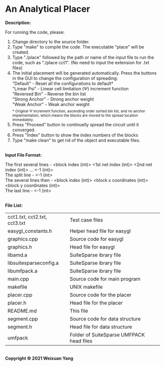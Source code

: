 # An Analytical Placer 
<b>Description:</b><br>

For running the code, please:
1) Change directory to the source folder.
2) Type "make" to compile the code. The executable "place" will be created.
3) Type "./place" followed by the path or name of the input file to run the code, such as "./place cct1". (No need to input the extension for .txt files)
4) The initial placement will be generated automatically. Press the buttons in the GUI to change the configuration of spreading:<br>
   "Default" - Reset all the configurations to default* <br>
   "Linear Psi" - Linear cell limitation (&Psi;) increment function <br>
   "Reversed Bin" - Reverse the bin list <br>
   "Strong Anchor" - Strong anchor weight <br>
   "Weak Anchor" - Weak anchor weight <br>
   <sub>\* Original &Psi; increment function, ascending order sorted bin list, and no anchor implementation, which means the blocks are moved to the spread location immediately. </sub>
5) Press "Proceed" button to continuelly spread the circuit until it converged.
6) Press "Index" button to show the index numbers of the blocks
7) Type "make clean" to get rid of the object and executable files.

<br><b>Input File Format:</b><br>

The first several lines - <block index (int)> <1st net index (int)> <2nd net index (int)> ... <-1 (int)> <br>
The split line - <-1 (int> <br>
The several lines then - <block index (int)> <block x coordinates (int)> <block y coordinates (int)> <br>
The last line -  <-1 (int> 

<br><b>File List:</b><br>

<table border="0">
    <tr>
        <td>cct1.txt, cct2.txt, cct3.txt</td>
        <td>Test case files</td>
    </tr>
    <tr>
        <td>easygl_constants.h</td>
        <td>Helper head file for easygl</td>
    </tr>
    <tr>
        <td>graphics.cpp</td>
        <td>Source code for easygl</td>
    </tr>
    <tr>
        <td>graphics.h</td>
        <td>Head file for easygl</td>
    </tr>
    <tr>
        <td>libamd.a</td>
        <td>SuiteSparse ibrary file</td>
    </tr>
    <tr>
        <td>libsuitesparseconfig.a</td>
        <td>SuiteSparse ibrary file</td>
    </tr>
    <tr>
        <td>libumfpack.a</td>
        <td>SuiteSparse ibrary file</td>
    </tr>
    <tr>
        <td>main.cpp</td>
        <td>Source code for main program</td>
    </tr>
    <tr>
        <td>makefile</td>
        <td>UNIX makefile</td>
    </tr>
    <tr>
        <td>placer.cpp</td>
        <td>Source code for the placer</td>
    </tr>
    <tr>
        <td>placer.h</td>
        <td>Head file for the placer</td>
    </tr>
    <tr>
        <td>README.md</td>
        <td>This file</td>
    </tr>
    <tr>
        <td>segment.cpp</td>
        <td>Source code for data structure</td>
    </tr>
    <tr>
        <td>segment.h</td>
        <td>Head file for data structure</td>
    </tr>
    <tr>
        <td>umfpack</td>
        <td>Folder of SuiteSparse UMFPACK head files</td>
    </tr>
</table>


<br><b>Copyright © 2021 Weixuan Yang</b>

